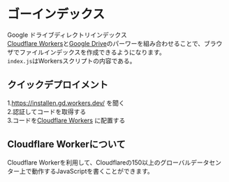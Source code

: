 ゴーインデックス 
====  
Google ドライブディレクトリインデックス  
[Cloudflare Workers](https://workers.cloudflare.com/)と[Google Drive](https://www.google.com/drive/)のパーワーを組み合わせることで、ブラウザでファイルインデックスを作成できるようになります。   
`index.js`はWorkersスクリプトの内容である。

## クイックデプロイメント 
1.https://installen.gd.workers.dev/ を聞く  
2.認証してコードを取得する  
3.コードを[Cloudflare Workers](https://www.cloudflare.com/) に配置する  


## Cloudflare Workerについて 
Cloudflare Workerを利用して、Cloudflareの150以上のグローバルデータセンター上で動作するJavaScriptを書くことができます。 
